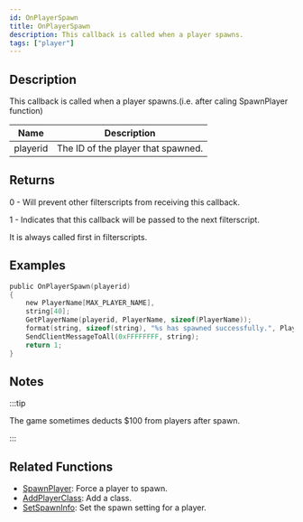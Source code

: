 ```yaml
---
id: OnPlayerSpawn
title: OnPlayerSpawn
description: This callback is called when a player spawns.
tags: ["player"]
---
```


## Description

This callback is called when a player spawns.(i.e. after caling SpawnPlayer function)

| Name     | Description                        |
| -------- | ---------------------------------- |
| playerid | The ID of the player that spawned. |

## Returns

0 - Will prevent other filterscripts from receiving this callback.

1 - Indicates that this callback will be passed to the next filterscript.

It is always called first in filterscripts.

## Examples

```c
public OnPlayerSpawn(playerid)
{
    new PlayerName[MAX_PLAYER_NAME],
    string[40];
    GetPlayerName(playerid, PlayerName, sizeof(PlayerName));
    format(string, sizeof(string), "%s has spawned successfully.", PlayerName);
    SendClientMessageToAll(0xFFFFFFFF, string);
    return 1;
}
```

## Notes

:::tip

The game sometimes deducts \$100 from players after spawn.

:::

## Related Functions

- [SpawnPlayer](../functions/SpawnPlayer.md): Force a player to spawn.
- [AddPlayerClass](../functions/AddPlayerClass.md): Add a class.
- [SetSpawnInfo](../functions/SetSpawnInfo.md): Set the spawn setting for a player.
